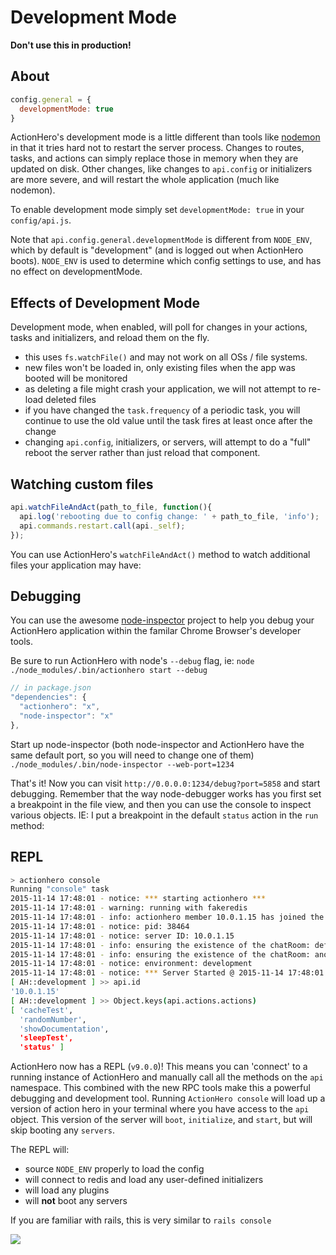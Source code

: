 # Development Mode
**Don't use this in production!**

## About

```javascript
config.general = {
  developmentMode: true
}
```

ActionHero's development mode is a little different than tools like [nodemon](https://github.com/remy/nodemon) in that it tries hard not to restart the server process. Changes to routes, tasks, and actions can simply replace those in memory when they are updated on disk. Other changes, like changes to `api.config` or initializers are more severe, and will restart the whole application (much like nodemon).

To enable development mode simply set `developmentMode: true` in your `config/api.js`.

Note that `api.config.general.developmentMode` is different from `NODE_ENV`, which by default is "development" (and is logged out when ActionHero boots).  `NODE_ENV` is used to determine which config settings to use, and has no effect on developmentMode.

## Effects of Development Mode

Development mode, when enabled, will poll for changes in your actions, tasks and initializers, and reload them on the fly.

- this uses `fs.watchFile()` and may not work on all OSs / file systems.
- new files won't be loaded in, only existing files when the app was booted will be monitored
- as deleting a file might crash your application, we will not attempt to re-load deleted files
- if you have changed the `task.frequency` of a periodic task, you will continue to use the old value until the task fires at least once after the change
- changing `api.config`, initializers, or servers, will attempt to do a "full" reboot the server rather than just reload that component.

## Watching custom files

```javascript
api.watchFileAndAct(path_to_file, function(){
  api.log('rebooting due to config change: ' + path_to_file, 'info');
  api.commands.restart.call(api._self);
});
```

You can use ActionHero's `watchFileAndAct()` method to watch additional files your application may have:

## Debugging

You can use the awesome [node-inspector](https://github.com/dannycoates/node-inspector) project to help you debug your ActionHero application within the familar Chrome Browser's developer tools.

Be sure to run ActionHero with node's `--debug` flag, ie: `node ./node_modules/.bin/actionhero start --debug`

```javascript
// in package.json
"dependencies": {
  "actionhero": "x",
  "node-inspector": "x"
},
```

Start up node-inspector (both node-inspector and ActionHero have the same default port, so you will need to change one of them) `./node_modules/.bin/node-inspector --web-port=1234`

That's it! Now you can visit `http://0.0.0.0:1234/debug?port=5858` and start debugging.  Remember that the way node-debugger works has you first set a breakpoint in the file view, and then you can use the console to inspect various objects.  IE: I put a breakpoint in the default `status` action in the `run` method:

## REPL

```bash
> actionhero console
Running "console" task
2015-11-14 17:48:01 - notice: *** starting actionhero ***
2015-11-14 17:48:01 - warning: running with fakeredis
2015-11-14 17:48:01 - info: actionhero member 10.0.1.15 has joined the cluster
2015-11-14 17:48:01 - notice: pid: 38464
2015-11-14 17:48:01 - notice: server ID: 10.0.1.15
2015-11-14 17:48:01 - info: ensuring the existence of the chatRoom: defaultRoom
2015-11-14 17:48:01 - info: ensuring the existence of the chatRoom: anotherRoom
2015-11-14 17:48:01 - notice: environment: development
2015-11-14 17:48:01 - notice: *** Server Started @ 2015-11-14 17:48:01 ***
[ AH::development ] >> api.id
'10.0.1.15'
[ AH::development ] >> Object.keys(api.actions.actions)
[ 'cacheTest',
  'randomNumber',
  'showDocumentation',
  'sleepTest',
  'status' ]
```

ActionHero now has a REPL (`v9.0.0`)! This means you can 'connect' to a running instance of ActionHero and manually call all the methods on the `api` namespace.  This combined with the new RPC tools make this a powerful debugging and development tool.  Running `ActionHero console` will load up a version of action hero in your terminal where you have access to the `api` object.  This version of the server will `boot`, `initialize`, and `start`, but will skip booting any `servers`.  

The REPL will:

- source `NODE_ENV` properly to load the config
- will connect to redis and load any user-defined initializers
- will load any plugins
- will **not** boot any servers

If you are familiar with rails, this is very similar to `rails console`

<img src="https://cloud.githubusercontent.com/assets/303226/2953485/4db6cbe2-da5b-11e3-96de-26fe4931d9af.png">
